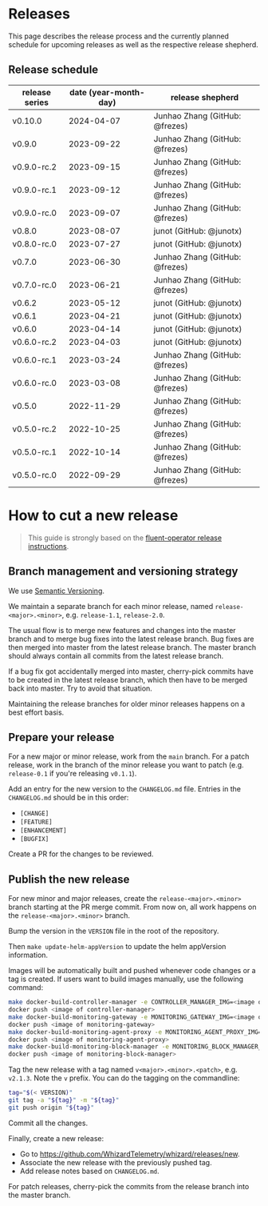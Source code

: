 # Releases

This page describes the release process and the currently planned schedule for upcoming releases as well as the respective release shepherd.

## Release schedule

| release series | date  (year-month-day) | release shepherd                            |
|----------------|--------------------------------------------|---------------------------------------------|
| v0.10.0        | 2024-04-07                                 | Junhao Zhang (GitHub: @frezes)              |
| v0.9.0         | 2023-09-22                                 | Junhao Zhang (GitHub: @frezes)              |
| v0.9.0-rc.2    | 2023-09-15                                 | Junhao Zhang (GitHub: @frezes)              |
| v0.9.0-rc.1    | 2023-09-12                                 | Junhao Zhang (GitHub: @frezes)              |
| v0.9.0-rc.0    | 2023-09-07                                 | Junhao Zhang (GitHub: @frezes)              |
| v0.8.0         | 2023-08-07                                 | junot (GitHub: @junotx)                     |
| v0.8.0-rc.0    | 2023-07-27                                 | junot (GitHub: @junotx)                     |
| v0.7.0         | 2023-06-30                                 | Junhao Zhang (GitHub: @frezes)              |
| v0.7.0-rc.0    | 2023-06-21                                 | Junhao Zhang (GitHub: @frezes)              |
| v0.6.2         | 2023-05-12                                 | junot (GitHub: @junotx)                     |
| v0.6.1         | 2023-04-21                                 | junot (GitHub: @junotx)                     |
| v0.6.0         | 2023-04-14                                 | junot (GitHub: @junotx)                     |
| v0.6.0-rc.2    | 2023-04-03                                 | junot (GitHub: @junotx)                     |
| v0.6.0-rc.1    | 2023-03-24                                 | Junhao Zhang (GitHub: @frezes)              |
| v0.6.0-rc.0    | 2023-03-08                                 | Junhao Zhang (GitHub: @frezes)              |
| v0.5.0         | 2022-11-29                                 | Junhao Zhang (GitHub: @frezes)              |
| v0.5.0-rc.2    | 2022-10-25                                 | Junhao Zhang (GitHub: @frezes)              |
| v0.5.0-rc.1    | 2022-10-14                                 | Junhao Zhang (GitHub: @frezes)              |
| v0.5.0-rc.0    | 2022-09-29                                 | Junhao Zhang (GitHub: @frezes)              |

# How to cut a new release

> This guide is strongly based on the [fluent-operator release instructions](https://github.com/fluent/fluent-operator/blob/master/RELEASE.md).

## Branch management and versioning strategy

We use [Semantic Versioning](http://semver.org/).

We maintain a separate branch for each minor release, named `release-<major>.<minor>`, e.g. `release-1.1`, `release-2.0`.

The usual flow is to merge new features and changes into the master branch and to merge bug fixes into the latest release branch. Bug fixes are then merged into master from the latest release branch. The master branch should always contain all commits from the latest release branch.

If a bug fix got accidentally merged into master, cherry-pick commits have to be created in the latest release branch, which then have to be merged back into master. Try to avoid that situation.

Maintaining the release branches for older minor releases happens on a best effort basis.

## Prepare your release

For a new major or minor release, work from the `main` branch. For a patch release, work in the branch of the minor release you want to patch (e.g. `release-0.1` if you're releasing `v0.1.1`).

Add an entry for the new version to the `CHANGELOG.md` file. Entries in the `CHANGELOG.md` should be in this order:

* `[CHANGE]`
* `[FEATURE]`
* `[ENHANCEMENT]`
* `[BUGFIX]`

Create a PR for the changes to be reviewed.

## Publish the new release

For new minor and major releases, create the `release-<major>.<minor>` branch starting at the PR merge commit.
From now on, all work happens on the `release-<major>.<minor>` branch.

Bump the version in the `VERSION` file in the root of the repository.

Then `make update-helm-appVersion` to update the helm appVersion information. 

Images will be automatically built and pushed whenever code changes or a tag is created. If users want to build images manually, use the following command:

```bash
make docker-build-controller-manager -e CONTROLLER_MANAGER_IMG=<image of controller-manager>
docker push <image of controller-manager>
make docker-build-monitoring-gateway -e MONITORING_GATEWAY_IMG=<image of monitoring-gateway>
docker push <image of monitoring-gateway>
make docker-build-monitoring-agent-proxy -e MONITORING_AGENT_PROXY_IMG=<image of monitoring-agent-proxy>
docker push <image of monitoring-agent-proxy>
make docker-build-monitoring-block-manager -e MONITORING_BLOCK_MANAGER_IMG=<image of monitoring-block-manager>
docker push <image of monitoring-block-manager>
```

Tag the new release with a tag named `v<major>.<minor>.<patch>`, e.g. `v2.1.3`. Note the `v` prefix. You can do the tagging on the commandline:

```bash
tag="$(< VERSION)"
git tag -a "${tag}" -m "${tag}"
git push origin "${tag}"
```
Commit all the changes.

Finally, create a new release:

- Go to https://github.com/WhizardTelemetry/whizard/releases/new.
- Associate the new release with the previously pushed tag.
- Add release notes based on `CHANGELOG.md`.


For patch releases, cherry-pick the commits from the release branch into the master branch.